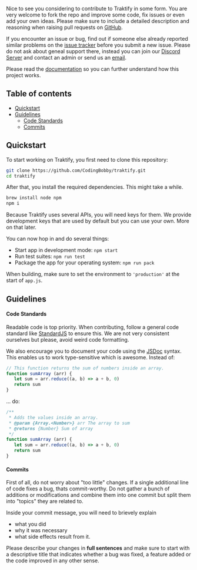 Nice to see you considering to contribute to Traktify in some form. You are very welcome to fork the repo and improve some code, fix issues or even add your own ideas. Please make sure to include a detailed description and reasoning when raising pull requests on [GitHub](https://github.com/CodingBobby/traktify/pulls).

If you encounter an issue or bug, find out if someone else already reported similar problems on the [issue tracker](https://github.com/CodingBobby/traktify/issues) before you submit a new issue. Please do not ask about geneal support there, instead you can join our [Discord Server](https://discord.gg/BJNAMcj) and contact an admin or send us an [email](mailto:traktify@codingbobby.xyz).

Please read the [documentation](https://codingbobby.xyz/traktify/docs) so you can further understand how this project works.


## Table of contents
- [Quickstart](#quickstart)
- [Guidelines](#guidelines)
  - [Code Standards](#code-standards)
  - [Commits](#commits)

## Quickstart <a name="quickstart"></a>
To start working on Traktify, you first need to clone this repository:
```sh
git clone https://github.com/CodingBobby/traktify.git
cd traktify
```
After that, you install the required dependencies. This might take a while.
```sh
brew install node npm
npm i
```
Because Traktify uses several APIs, you will need keys for them. We provide development keys that are used by default but you can use your own. More on that later.

You can now hop in and do several things:
 - Start app in development mode: `npm start`
 - Run test suites: `npm run test`
 - Package the app for your operating system: `npm run pack`

When building, make sure to set the environment to `'production'` at the start of `app.js`.


## Guidelines <a name="guidelines"></a>

#### Code Standards <a name="code-standards"></a>
Readable code is top priority. When contributing, follow a general code standard like [StandardJS](https://standardjs.com/rules.html) to ensure this. We are not very consistent ourselves but please, avoid weird code formatting.

We also encourage you to document your code using the [JSDoc](https://jsdoc.app) syntax. This enables us to work type-sensitive which is awesome. Instead of:

```js
// This function returns the sum of numbers inside an array.
function sumArray (arr) {
   let sum = arr.reduce((a, b) => a + b, 0)
   return sum
}
```
… do:
```js
/**
 * Adds the values inside an array.
 * @param {Array.<Number>} arr The array to sum
 * @returns {Number} Sum of array
 */
function sumArray (arr) {
   let sum = arr.reduce((a, b) => a + b, 0)
   return sum
}
```

#### Commits <a name="commits"></a>
First of all, do not worry about "too little" changes. If a single additional line of code fixes a bug, thats commit-worthy. Do not gather a bunch of additions or modifications and combine them into one commit but split them into "topics" they are related to.

Inside your commit message, you will need to brievely explain
- what you did
- why it was necessary
- what side effects result from it.

Please describe your changes in **full sentences** and make sure to start with a descriptive title that indicates whether a bug was fixed, a feature added or the code improved in any other sense.
